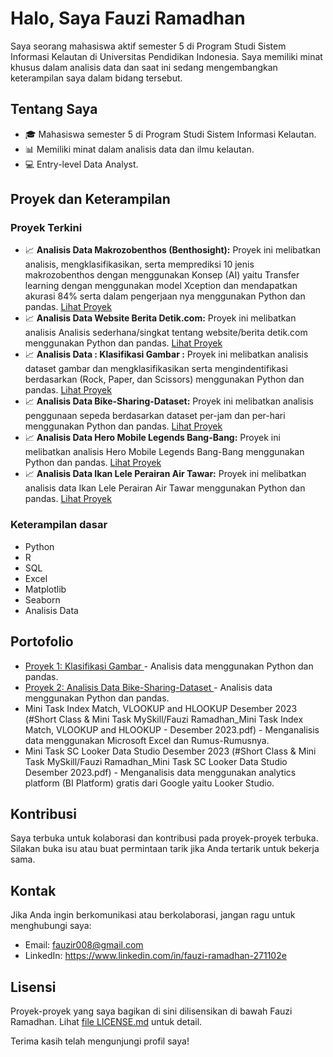 # Halo, Saya Fauzi Ramadhan

Saya seorang mahasiswa aktif semester 5 di Program Studi Sistem Informasi Kelautan di Universitas Pendidikan Indonesia. Saya memiliki minat khusus dalam analisis data dan saat ini sedang mengembangkan keterampilan saya dalam bidang tersebut.

## Tentang Saya

- 🎓 Mahasiswa semester 5 di Program Studi Sistem Informasi Kelautan.
- 📊 Memiliki minat dalam analisis data dan ilmu kelautan.
- 💻 Entry-level Data Analyst.

## Proyek dan Keterampilan

### Proyek Terkini

- 📈 **Analisis Data Makrozobenthos (Benthosight):** Proyek ini melibatkan analisis, mengklasifikasikan, serta memprediksi 10 jenis makrozobenthos dengan menggunakan Konsep (AI) yaitu Transfer learning dengan menggunakan model Xception dan mendapatkan akurasi 84% serta dalam pengerjaan nya menggunakan Python dan pandas. [Lihat Proyek](#1_🔬_Benthosight.py)
- 📈 **Analisis Data Website Berita Detik.com:** Proyek ini melibatkan analisis Analisis sederhana/singkat tentang website/berita detik.com menggunakan Python dan pandas. [Lihat Proyek](#Fauzi_Ramadhan_GA_180123.ipynb)
- 📈 **Analisis Data : Klasifikasi Gambar :** Proyek ini melibatkan analisis dataset gambar dan mengklasifikasikan serta mengindentifikasi berdasarkan (Rock, Paper, dan Scissors) menggunakan Python dan pandas. [Lihat Proyek](#Proyek_Akhir_Klasifikasi_Gambar.ipynb)
- 📈 **Analisis Data Bike-Sharing-Dataset:** Proyek ini melibatkan analisis penggunaan sepeda berdasarkan dataset per-jam dan per-hari menggunakan Python dan pandas. [Lihat Proyek](#Submission.py)
- 📈 **Analisis Data Hero Mobile Legends Bang-Bang:** Proyek ini melibatkan analisis Hero Mobile Legends Bang-Bang menggunakan Python dan pandas. [Lihat Proyek](#Analisis_Statistik.ipynb)
- 📈 **Analisis Data Ikan Lele Perairan Air Tawar:** Proyek ini melibatkan analisis data Ikan Lele Perairan Air Tawar menggunakan Python dan pandas. [Lihat Proyek](#Model_Klasifikasi_Perairan_Air_Tawar_Berdasarkan_Spesies_Ikan_Lele_Menggunakan_Metode_Random_Forest)

### Keterampilan dasar

- Python
- R
- SQL
- Excel
- Matplotlib
- Seaborn
- Analisis Data

## Portofolio

- [Proyek 1: Klasifikasi Gambar ](#Proyek_Akhir_Klasifikasi_Gambar.ipynb) - Analisis data menggunakan Python dan pandas.
- [Proyek 2: Analisis Data Bike-Sharing-Dataset ](#Submission) - Analisis data menggunakan Python dan pandas.
- Mini Task Index Match, VLOOKUP and HLOOKUP Desember 2023 (#Short Class & Mini Task MySkill/Fauzi Ramadhan_Mini Task Index Match, VLOOKUP and HLOOKUP - Desember 2023.pdf) - Menganalisis data menggunakan Microsoft Excel dan Rumus-Rumusnya.
- Mini Task SC Looker Data Studio Desember 2023 (#Short Class & Mini Task MySkill/Fauzi Ramadhan_Mini Task SC Looker Data Studio Desember 2023.pdf) - Menganalisis data menggunakan analytics platform (BI Platform) gratis dari Google yaitu Looker Studio.

## Kontribusi

Saya terbuka untuk kolaborasi dan kontribusi pada proyek-proyek terbuka. Silakan buka isu atau buat permintaan tarik jika Anda tertarik untuk bekerja sama.

## Kontak

Jika Anda ingin berkomunikasi atau berkolaborasi, jangan ragu untuk menghubungi saya:

- Email: fauzir008@gmail.com
- LinkedIn: https://www.linkedin.com/in/fauzi-ramadhan-271102e

## Lisensi

Proyek-proyek yang saya bagikan di sini dilisensikan di bawah Fauzi Ramadhan. Lihat [file LICENSE.md](LICENSE1.md) untuk detail.

Terima kasih telah mengunjungi profil saya!
